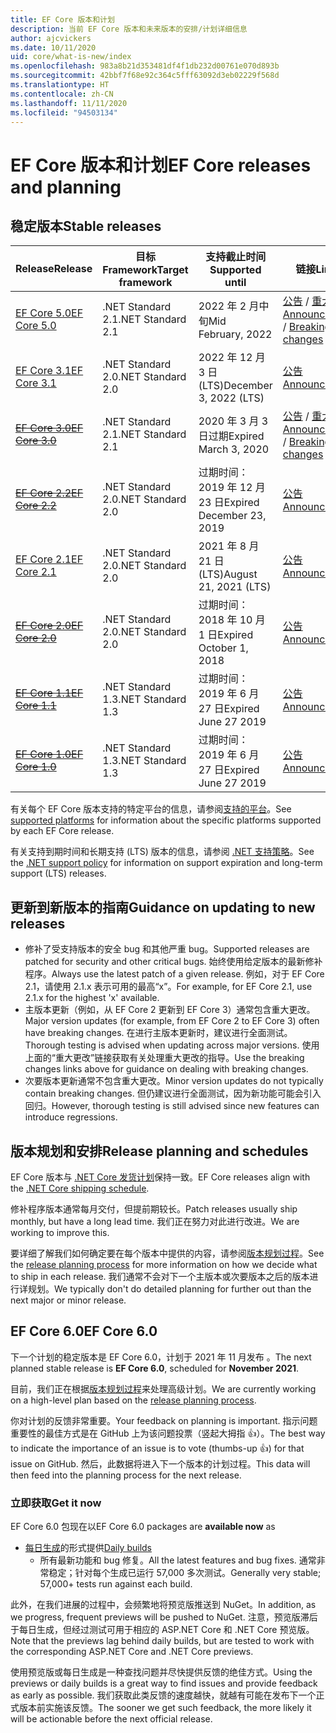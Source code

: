 ```yaml
---
title: EF Core 版本和计划
description: 当前 EF Core 版本和未来版本的安排/计划详细信息
author: ajcvickers
ms.date: 10/11/2020
uid: core/what-is-new/index
ms.openlocfilehash: 983a8b21d353481df4f1db232d00761e070d893b
ms.sourcegitcommit: 42bbf7f68e92c364c5fff63092d3eb02229f568d
ms.translationtype: HT
ms.contentlocale: zh-CN
ms.lasthandoff: 11/11/2020
ms.locfileid: "94503134"
---
```

# <a name="ef-core-releases-and-planning"></a><span data-ttu-id="3c8bc-103">EF Core 版本和计划</span><span class="sxs-lookup"><span data-stu-id="3c8bc-103">EF Core releases and planning</span></span>

## <a name="stable-releases"></a><span data-ttu-id="3c8bc-104">稳定版本</span><span class="sxs-lookup"><span data-stu-id="3c8bc-104">Stable releases</span></span>

| <span data-ttu-id="3c8bc-105">Release</span><span class="sxs-lookup"><span data-stu-id="3c8bc-105">Release</span></span> | <span data-ttu-id="3c8bc-106">目标 Framework</span><span class="sxs-lookup"><span data-stu-id="3c8bc-106">Target framework</span></span> | <span data-ttu-id="3c8bc-107">支持截止时间</span><span class="sxs-lookup"><span data-stu-id="3c8bc-107">Supported until</span></span> | <span data-ttu-id="3c8bc-108">链接</span><span class="sxs-lookup"><span data-stu-id="3c8bc-108">Links</span></span>
|:--------|------------------|-----------------|------
| [<span data-ttu-id="3c8bc-109">EF Core 5.0</span><span class="sxs-lookup"><span data-stu-id="3c8bc-109">EF Core 5.0</span></span>](https://www.nuget.org/packages/Microsoft.EntityFrameworkCore) | <span data-ttu-id="3c8bc-110">.NET Standard 2.1</span><span class="sxs-lookup"><span data-stu-id="3c8bc-110">.NET Standard 2.1</span></span> | <span data-ttu-id="3c8bc-111">2022 年 2 月中旬</span><span class="sxs-lookup"><span data-stu-id="3c8bc-111">Mid February, 2022</span></span> | <span data-ttu-id="3c8bc-112">[公告](https://devblogs.microsoft.com/dotnet/announcing-the-release-of-ef-core-5-0/) / [重大更改](xref:core/what-is-new/ef-core-5.0/breaking-changes)</span><span class="sxs-lookup"><span data-stu-id="3c8bc-112">[Announcement](https://devblogs.microsoft.com/dotnet/announcing-the-release-of-ef-core-5-0/) / [Breaking changes](xref:core/what-is-new/ef-core-5.0/breaking-changes)</span></span>
| [<span data-ttu-id="3c8bc-113">EF Core 3.1</span><span class="sxs-lookup"><span data-stu-id="3c8bc-113">EF Core 3.1</span></span>](https://www.nuget.org/packages/Microsoft.EntityFrameworkCore/3.1.10) | <span data-ttu-id="3c8bc-114">.NET Standard 2.0</span><span class="sxs-lookup"><span data-stu-id="3c8bc-114">.NET Standard 2.0</span></span> | <span data-ttu-id="3c8bc-115">2022 年 12 月 3 日 (LTS)</span><span class="sxs-lookup"><span data-stu-id="3c8bc-115">December 3, 2022 (LTS)</span></span> | [<span data-ttu-id="3c8bc-116">公告</span><span class="sxs-lookup"><span data-stu-id="3c8bc-116">Announcement</span></span>](https://devblogs.microsoft.com/dotnet/announcing-entity-framework-core-3-1-and-entity-framework-6-4/)
| <span data-ttu-id="3c8bc-117">~~[EF Core 3.0](https://www.nuget.org/packages/Microsoft.EntityFrameworkCore/3.0.3)~~</span><span class="sxs-lookup"><span data-stu-id="3c8bc-117">~~[EF Core 3.0](https://www.nuget.org/packages/Microsoft.EntityFrameworkCore/3.0.3)~~</span></span> | <span data-ttu-id="3c8bc-118">.NET Standard 2.1</span><span class="sxs-lookup"><span data-stu-id="3c8bc-118">.NET Standard 2.1</span></span> | <span data-ttu-id="3c8bc-119">2020 年 3 月 3 日过期</span><span class="sxs-lookup"><span data-stu-id="3c8bc-119">Expired March 3, 2020</span></span> | <span data-ttu-id="3c8bc-120">[公告](https://devblogs.microsoft.com/dotnet/announcing-ef-core-3-0-and-ef-6-3-general-availability/) / [重大更改](xref:core/what-is-new/ef-core-3.x/breaking-changes)</span><span class="sxs-lookup"><span data-stu-id="3c8bc-120">[Announcement](https://devblogs.microsoft.com/dotnet/announcing-ef-core-3-0-and-ef-6-3-general-availability/) / [Breaking changes](xref:core/what-is-new/ef-core-3.x/breaking-changes)</span></span>
| <span data-ttu-id="3c8bc-121">~~[EF Core 2.2](https://www.nuget.org/packages/Microsoft.EntityFrameworkCore/2.2.6)~~</span><span class="sxs-lookup"><span data-stu-id="3c8bc-121">~~[EF Core 2.2](https://www.nuget.org/packages/Microsoft.EntityFrameworkCore/2.2.6)~~</span></span> | <span data-ttu-id="3c8bc-122">.NET Standard 2.0</span><span class="sxs-lookup"><span data-stu-id="3c8bc-122">.NET Standard 2.0</span></span> | <span data-ttu-id="3c8bc-123">过期时间：2019 年 12 月 23 日</span><span class="sxs-lookup"><span data-stu-id="3c8bc-123">Expired December 23, 2019</span></span> | [<span data-ttu-id="3c8bc-124">公告</span><span class="sxs-lookup"><span data-stu-id="3c8bc-124">Announcement</span></span>](https://devblogs.microsoft.com/dotnet/announcing-entity-framework-core-2-2/)
| [<span data-ttu-id="3c8bc-125">EF Core 2.1</span><span class="sxs-lookup"><span data-stu-id="3c8bc-125">EF Core 2.1</span></span>](https://www.nuget.org/packages/Microsoft.EntityFrameworkCore/2.1.14) | <span data-ttu-id="3c8bc-126">.NET Standard 2.0</span><span class="sxs-lookup"><span data-stu-id="3c8bc-126">.NET Standard 2.0</span></span> | <span data-ttu-id="3c8bc-127">2021 年 8 月 21 日 (LTS)</span><span class="sxs-lookup"><span data-stu-id="3c8bc-127">August 21, 2021 (LTS)</span></span> | [<span data-ttu-id="3c8bc-128">公告</span><span class="sxs-lookup"><span data-stu-id="3c8bc-128">Announcement</span></span>](https://devblogs.microsoft.com/dotnet/announcing-entity-framework-core-2-1/)
| <span data-ttu-id="3c8bc-129">~~[EF Core 2.0](https://www.nuget.org/packages/Microsoft.EntityFrameworkCore/2.0.3)~~</span><span class="sxs-lookup"><span data-stu-id="3c8bc-129">~~[EF Core 2.0](https://www.nuget.org/packages/Microsoft.EntityFrameworkCore/2.0.3)~~</span></span> | <span data-ttu-id="3c8bc-130">.NET Standard 2.0</span><span class="sxs-lookup"><span data-stu-id="3c8bc-130">.NET Standard 2.0</span></span> | <span data-ttu-id="3c8bc-131">过期时间：2018 年 10 月 1 日</span><span class="sxs-lookup"><span data-stu-id="3c8bc-131">Expired October 1, 2018</span></span> | [<span data-ttu-id="3c8bc-132">公告</span><span class="sxs-lookup"><span data-stu-id="3c8bc-132">Announcement</span></span>](https://devblogs.microsoft.com/dotnet/announcing-entity-framework-core-2-0/)
| <span data-ttu-id="3c8bc-133">~~[EF Core 1.1](https://www.nuget.org/packages/Microsoft.EntityFrameworkCore/1.1.6)~~</span><span class="sxs-lookup"><span data-stu-id="3c8bc-133">~~[EF Core 1.1](https://www.nuget.org/packages/Microsoft.EntityFrameworkCore/1.1.6)~~</span></span> | <span data-ttu-id="3c8bc-134">.NET Standard 1.3</span><span class="sxs-lookup"><span data-stu-id="3c8bc-134">.NET Standard 1.3</span></span> | <span data-ttu-id="3c8bc-135">过期时间：2019 年 6 月 27 日</span><span class="sxs-lookup"><span data-stu-id="3c8bc-135">Expired June 27 2019</span></span> | [<span data-ttu-id="3c8bc-136">公告</span><span class="sxs-lookup"><span data-stu-id="3c8bc-136">Announcement</span></span>](https://devblogs.microsoft.com/dotnet/announcing-entity-framework-core-1-1/)
| <span data-ttu-id="3c8bc-137">~~[EF Core 1.0](https://www.nuget.org/packages/Microsoft.EntityFrameworkCore/1.0.6)~~</span><span class="sxs-lookup"><span data-stu-id="3c8bc-137">~~[EF Core 1.0](https://www.nuget.org/packages/Microsoft.EntityFrameworkCore/1.0.6)~~</span></span> | <span data-ttu-id="3c8bc-138">.NET Standard 1.3</span><span class="sxs-lookup"><span data-stu-id="3c8bc-138">.NET Standard 1.3</span></span> | <span data-ttu-id="3c8bc-139">过期时间：2019 年 6 月 27 日</span><span class="sxs-lookup"><span data-stu-id="3c8bc-139">Expired June 27 2019</span></span> | [<span data-ttu-id="3c8bc-140">公告</span><span class="sxs-lookup"><span data-stu-id="3c8bc-140">Announcement</span></span>](https://devblogs.microsoft.com/dotnet/entity-framework-core-1-0-0-available/)

<span data-ttu-id="3c8bc-141">有关每个 EF Core 版本支持的特定平台的信息，请参阅[支持的平台](xref:core/miscellaneous/platforms)。</span><span class="sxs-lookup"><span data-stu-id="3c8bc-141">See [supported platforms](xref:core/miscellaneous/platforms) for information about the specific platforms supported by each EF Core release.</span></span>

<span data-ttu-id="3c8bc-142">有关支持到期时间和长期支持 (LTS) 版本的信息，请参阅 [.NET 支持策略](https://dotnet.microsoft.com/platform/support/policy/dotnet-core)。</span><span class="sxs-lookup"><span data-stu-id="3c8bc-142">See the [.NET support policy](https://dotnet.microsoft.com/platform/support/policy/dotnet-core) for information on support expiration and long-term support (LTS) releases.</span></span>

## <a name="guidance-on-updating-to-new-releases"></a><span data-ttu-id="3c8bc-143">更新到新版本的指南</span><span class="sxs-lookup"><span data-stu-id="3c8bc-143">Guidance on updating to new releases</span></span>

* <span data-ttu-id="3c8bc-144">修补了受支持版本的安全 bug 和其他严重 bug。</span><span class="sxs-lookup"><span data-stu-id="3c8bc-144">Supported releases are patched for security and other critical bugs.</span></span> <span data-ttu-id="3c8bc-145">始终使用给定版本的最新修补程序。</span><span class="sxs-lookup"><span data-stu-id="3c8bc-145">Always use the latest patch of a given release.</span></span> <span data-ttu-id="3c8bc-146">例如，对于 EF Core 2.1，请使用 2.1.x 表示可用的最高“x”。</span><span class="sxs-lookup"><span data-stu-id="3c8bc-146">For example, for EF Core 2.1, use 2.1.x for the highest 'x' available.</span></span>
* <span data-ttu-id="3c8bc-147">主版本更新（例如，从 EF Core 2 更新到 EF Core 3）通常包含重大更改。</span><span class="sxs-lookup"><span data-stu-id="3c8bc-147">Major version updates (for example, from EF Core 2 to EF Core 3) often have breaking changes.</span></span> <span data-ttu-id="3c8bc-148">在进行主版本更新时，建议进行全面测试。</span><span class="sxs-lookup"><span data-stu-id="3c8bc-148">Thorough testing is advised when updating across major versions.</span></span> <span data-ttu-id="3c8bc-149">使用上面的“重大更改”链接获取有关处理重大更改的指导。</span><span class="sxs-lookup"><span data-stu-id="3c8bc-149">Use the breaking changes links above for guidance on dealing with breaking changes.</span></span>
* <span data-ttu-id="3c8bc-150">次要版本更新通常不包含重大更改。</span><span class="sxs-lookup"><span data-stu-id="3c8bc-150">Minor version updates do not typically contain breaking changes.</span></span> <span data-ttu-id="3c8bc-151">但仍建议进行全面测试，因为新功能可能会引入回归。</span><span class="sxs-lookup"><span data-stu-id="3c8bc-151">However, thorough testing is still advised since new features can introduce regressions.</span></span>

## <a name="release-planning-and-schedules"></a><span data-ttu-id="3c8bc-152">版本规划和安排</span><span class="sxs-lookup"><span data-stu-id="3c8bc-152">Release planning and schedules</span></span>

<span data-ttu-id="3c8bc-153">EF Core 版本与 [.NET Core 发货计划](https://github.com/dotnet/core/blob/master/roadmap.md)保持一致。</span><span class="sxs-lookup"><span data-stu-id="3c8bc-153">EF Core releases align with the [.NET Core shipping schedule](https://github.com/dotnet/core/blob/master/roadmap.md).</span></span>

<span data-ttu-id="3c8bc-154">修补程序版本通常每月交付，但提前期较长。</span><span class="sxs-lookup"><span data-stu-id="3c8bc-154">Patch releases usually ship monthly, but have a long lead time.</span></span>
<span data-ttu-id="3c8bc-155">我们正在努力对此进行改进。</span><span class="sxs-lookup"><span data-stu-id="3c8bc-155">We are working to improve this.</span></span>

<span data-ttu-id="3c8bc-156">要详细了解我们如何确定要在每个版本中提供的内容，请参阅[版本规划过程](xref:core/what-is-new/release-planning)。</span><span class="sxs-lookup"><span data-stu-id="3c8bc-156">See the [release planning process](xref:core/what-is-new/release-planning) for more information on how we decide what to ship in each release.</span></span>
<span data-ttu-id="3c8bc-157">我们通常不会对下一个主版本或次要版本之后的版本进行详规划。</span><span class="sxs-lookup"><span data-stu-id="3c8bc-157">We typically don't do detailed planning for further out than the next major or minor release.</span></span>

## <a name="ef-core-60"></a><span data-ttu-id="3c8bc-158">EF Core 6.0</span><span class="sxs-lookup"><span data-stu-id="3c8bc-158">EF Core 6.0</span></span>

<span data-ttu-id="3c8bc-159">下一个计划的稳定版本是 EF Core 6.0，计划于 2021 年 11 月发布 。</span><span class="sxs-lookup"><span data-stu-id="3c8bc-159">The next planned stable release is **EF Core 6.0**, scheduled for **November 2021**.</span></span>

<span data-ttu-id="3c8bc-160">目前，我们正在根据[版本规划过程](xref:core/what-is-new/release-planning)来处理高级计划。</span><span class="sxs-lookup"><span data-stu-id="3c8bc-160">We are currently working on a high-level plan based on the [release planning process](xref:core/what-is-new/release-planning).</span></span>

<span data-ttu-id="3c8bc-161">你对计划的反馈非常重要。</span><span class="sxs-lookup"><span data-stu-id="3c8bc-161">Your feedback on planning is important.</span></span>
<span data-ttu-id="3c8bc-162">指示问题重要性的最佳方式是在 GitHub 上为该问题投票（竖起大拇指 👍）。</span><span class="sxs-lookup"><span data-stu-id="3c8bc-162">The best way to indicate the importance of an issue is to vote (thumbs-up 👍) for that issue on GitHub.</span></span>
<span data-ttu-id="3c8bc-163">然后，此数据将进入下一个版本的计划过程。</span><span class="sxs-lookup"><span data-stu-id="3c8bc-163">This data will then feed into the planning process for the next release.</span></span>

### <a name="get-it-now"></a><span data-ttu-id="3c8bc-164">立即获取</span><span class="sxs-lookup"><span data-stu-id="3c8bc-164">Get it now</span></span>

<span data-ttu-id="3c8bc-165">EF Core 6.0 包现在以</span><span class="sxs-lookup"><span data-stu-id="3c8bc-165">EF Core 6.0 packages are **available now** as</span></span>

* <span data-ttu-id="3c8bc-166">[每日生成](https://github.com/dotnet/aspnetcore/blob/master/docs/DailyBuilds.md)的形式提供</span><span class="sxs-lookup"><span data-stu-id="3c8bc-166">[Daily builds](https://github.com/dotnet/aspnetcore/blob/master/docs/DailyBuilds.md)</span></span>
  * <span data-ttu-id="3c8bc-167">所有最新功能和 bug 修复。</span><span class="sxs-lookup"><span data-stu-id="3c8bc-167">All the latest features and bug fixes.</span></span> <span data-ttu-id="3c8bc-168">通常非常稳定；针对每个生成已运行 57,000 多次测试。</span><span class="sxs-lookup"><span data-stu-id="3c8bc-168">Generally very stable; 57,000+ tests run against each build.</span></span>

<span data-ttu-id="3c8bc-169">此外，在我们进展的过程中，会频繁地将预览版推送到 NuGet。</span><span class="sxs-lookup"><span data-stu-id="3c8bc-169">In addition, as we progress, frequent previews will be pushed to NuGet.</span></span> <span data-ttu-id="3c8bc-170">注意，预览版滞后于每日生成，但经过测试可用于相应的 ASP.NET Core 和 .NET Core 预览版。</span><span class="sxs-lookup"><span data-stu-id="3c8bc-170">Note that the previews lag behind daily builds, but are tested to work with the corresponding ASP.NET Core and .NET Core previews.</span></span>

<span data-ttu-id="3c8bc-171">使用预览版或每日生成是一种查找问题并尽快提供反馈的绝佳方式。</span><span class="sxs-lookup"><span data-stu-id="3c8bc-171">Using the previews or daily builds is a great way to find issues and provide feedback as early as possible.</span></span>
<span data-ttu-id="3c8bc-172">我们获取此类反馈的速度越快，就越有可能在发布下一个正式版本前实施该反馈。</span><span class="sxs-lookup"><span data-stu-id="3c8bc-172">The sooner we get such feedback, the more likely it will be actionable before the next official release.</span></span>
